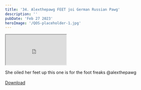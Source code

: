 ```yaml
---
title: '34. Alexthepawg FEET joi German Russian Pawg'
description: ''
pubDate: 'Feb 27 2023'
heroImage: '/QOS-placeholder-1.jpg'
---
```

<iframe src="https://drive.google.com/file/d/1S0eIsidysELcOpwRc043IpxeMwBicbaT/preview" width="200" height="100" allow="autoplay" allowfullscreen="allowfullscreen"></iframe>

She oiled her feet up this one is for the foot freaks @alexthepawg
<br>
<br>
<a class="read_more" href="https://drive.google.com/file/d/1S0eIsidysELcOpwRc043IpxeMwBicbaT/view?usp=sharing">Download</a>